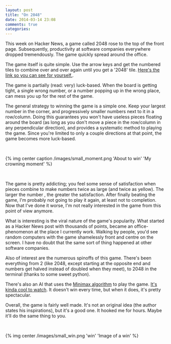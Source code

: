 ```yaml
---
layout: post
title: "On 2048"
date: 2014-03-14 23:08
comments: true
categories: 
---
```


This week on Hacker News, a game called 2048 rose to the top of the front page.  Subsequently, productivity at software companies everywhere dropped tremendously. The game quickly spread around the office.

The game itself is quite simple. Use the arrow keys and get the numbered tiles to combine over and over again until you get a '2048' tile. [Here's the link so you can see for yourself.](http://gabrielecirulli.github.io/2048/).

The game is partially (read: very) luck-based. When the board is getting tight, a single wrong number, or a number popping up in the wrong place, can mess you up for the rest of the game.

The general strategy to winning the game is a simple one. Keep your largest number in the corner, and progressively smaller numbers next to it in a row/column. Doing this guarantees you won't have useless pieces floating around the board (as long as you don't move a piece in the row/column in any perpendicular direction), and provides a systematic method to playing the game. Since you're limited to only a couple directions at that point, the game becomes more luck-based. 

<br>

{% img center caption /images/small_moment.png 'About to win' 'My crowning moment' %}

<br>

The game is pretty addicting; you feel some sense of satisfaction when pieces combine to make numbers twice as large (and twice as yellow). The larger the number , the greater the satisfaction. After finally beating the game, I'm probably not going to play it again, at least not to completion. Now that I've done it worse, I'm not really interested in the game from this point of view anymore.

What is interesting is the viral nature of the game's popularity. What started as a Hacker News post with thousands of points, became an office-phenomenon at the place I currently work. Walking by people, you'd see random computers with the game shamelessly front and centre on the screen. I have no doubt that the same sort of thing happened at other software companies.

Also of interest are the numerous spinoffs of this game. There's been everything from 2 (like 2048, except starting at the opposite end and numbers get halved instead of doubled when they meet), to 2048 in the terminal (thanks to some sweet python). 

There's also an AI that uses the [Minimax algorithm](http://en.wikipedia.org/wiki/Minimax) to play the game. [It's kinda cool to watch](http://ov3y.github.io/2048-AI/). It doesn't win every time, but when it does, it's pretty spectacular. 

Overall, the game is fairly well made. It's not an original idea (the author states his inspirations), but it's a good one. It hooked me for hours. Maybe it'll do the same thing to you.

<br>

{% img center /images/small_win.png 'win' 'Image of a win' %}
